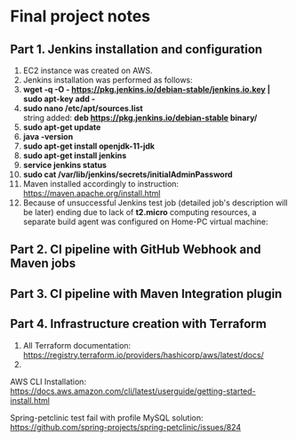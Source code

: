 # Final project notes  

## Part 1. Jenkins installation and configuration  
1. EC2 instance was created on AWS.  
2. Jenkins installation was performed as follows:  
  1. **wget -q -O - https://pkg.jenkins.io/debian-stable/jenkins.io.key | sudo apt-key add -**  
  2. **sudo nano /etc/apt/sources.list**  
	  string added: **deb https://pkg.jenkins.io/debian-stable binary/**  
  3. **sudo apt-get update**  
  4. **java -version**  
  5. **sudo apt-get install openjdk-11-jdk**  
  6. **sudo apt-get install jenkins**  
  7. **service jenkins status**  
  8. **sudo cat /var/lib/jenkins/secrets/initialAdminPassword**  
3. Maven installed accordingly to instruction: https://maven.apache.org/install.html
4. Because of unsuccessful Jenkins test job (detailed job's description will be later) ending due to lack of **t2.micro** computing resources, a separate build agent was configured on Home-PC virtual machine:  


## Part 2. CI pipeline with GitHub Webhook and Maven jobs

## Part 3. CI pipeline with Maven Integration plugin

## Part 4. Infrastructure creation with Terraform  
1. All Terraform documentation:  
https://registry.terraform.io/providers/hashicorp/aws/latest/docs/  
2.

AWS CLI Installation:  
https://docs.aws.amazon.com/cli/latest/userguide/getting-started-install.html

Spring-petclinic test fail with profile MySQL solution:
https://github.com/spring-projects/spring-petclinic/issues/824
